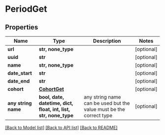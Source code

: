 # PeriodGet


## Properties
Name | Type | Description | Notes
------------ | ------------- | ------------- | -------------
**url** | **str, none_type** |  | [optional] 
**uuid** | **str** |  | [optional] 
**name** | **str, none_type** |  | [optional] 
**date_start** | **str** |  | [optional] 
**date_end** | **str** |  | [optional] 
**cohort** | [**CohortGet**](CohortGet.md) |  | [optional] 
**any string name** | **bool, date, datetime, dict, float, int, list, str, none_type** | any string name can be used but the value must be the correct type | [optional]

[[Back to Model list]](../README.md#documentation-for-models) [[Back to API list]](../README.md#documentation-for-api-endpoints) [[Back to README]](../README.md)


